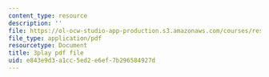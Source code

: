 ```yaml
---
content_type: resource
description: ''
file: https://ol-ocw-studio-app-production.s3.amazonaws.com/courses/res-18-005-highlights-of-calculus-spring-2010/e843e9d3a1cc5ed2e6ef7b296584927d_WU1m2QQrlho.pdf
file_type: application/pdf
resourcetype: Document
title: 3play pdf file
uid: e843e9d3-a1cc-5ed2-e6ef-7b296584927d
---
```

